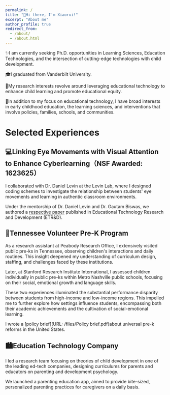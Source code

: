 ```yaml
---
permalink: /
title: "👋Hi there, I'm Xiaorui!"
excerpt: "About me"
author_profile: true
redirect_from: 
  - /about/
  - /about.html
---
```


✨I am currently seeking Ph.D. opportunities in Learning Sciences, Education Technologies, and the intersection of cutting-edge technologies with child development.

🎓I graduated from Vanderbilt University.

📖My research interests revolve around leveraging educational technology to enhance child learning and promote educational equity.

📒In addition to my focus on educational technology, I have broad interests in early childhood education, the learning sciences, and interventions that involve policies, families, schools, and communities.

# Selected Experiences

## 💻Linking Eye Movements with Visual Attention to Enhance Cyberlearning（NSF Awarded: 1623625）

I collaborated with Dr. Daniel Levin at the Levin Lab, where I designed coding schemes to investigate the relationship between students' eye movements and learning in authentic classroom environments.

Under the mentorship of Dr. Daniel Levin and Dr. Gautam Biswas, we authored a [respective paper](https://link.springer.com/article/10.1007/s11423-022-10154-4) published in Educational Technology Research and Development (ETR&D).

## 🧒Tennessee Volunteer Pre-K Program 

As a research assistant at Peabody Research Office, I extensively visited public pre-ks in Tennessee, observing children's interactions and daily routines. This insight deepened my understanding of curriculum design, staffing, and challenges faced by these institutions.

Later, at Stanford Research Institute International, I assessed children individually in public pre-ks within Metro Nashville public schools, focusing on their social, emotional growth and language skills.

These two experiences illuminated the substantial performance disparity between students from high-income and low-income regions. This impelled me to further explore how settings influence students, encompassing both their academic achievements and the cultivation of social-emotional learning.

I wrote a [policy brief](URL: /files/Policy brief.pdf)about universal pre-k reforms in the United States.

## 🏙️Education Technology Company 

I led a research team focusing on theories of child development in one of the leading ed-tech companies, designing curriculums for parents and educators on parenting and development psychology.

We launched a parenting education app, aimed to provide bite-sized, personalized parenting practices for caregivers on a daily basis.







